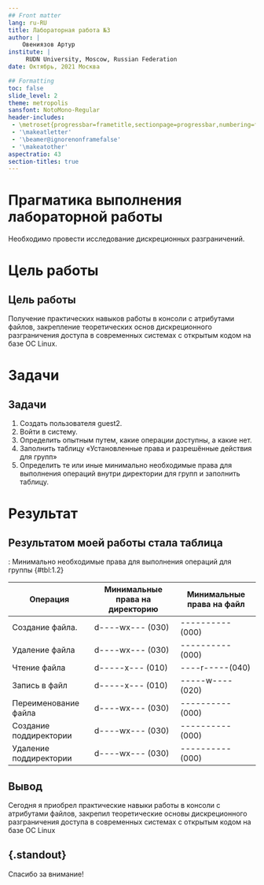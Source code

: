 ```yaml
---
## Front matter
lang: ru-RU
title: Лабораторная работа №3
author: |
	Овениязов Артур
institute: |
	 RUDN University, Moscow, Russian Federation
date: Октябрь, 2021 Москва

## Formatting
toc: false
slide_level: 2
theme: metropolis
sansfont: NotoMono-Regular
header-includes: 
 - \metroset{progressbar=frametitle,sectionpage=progressbar,numbering=fraction}
 - '\makeatletter'
 - '\beamer@ignorenonframefalse'
 - '\makeatother'
aspectratio: 43
section-titles: true
---
```


# Прагматика выполнения лабораторной работы

Необходимо провести исследование дискреционных разграничений.

# Цель работы

## Цель работы

Получение практических навыков работы в консоли с атрибутами файлов, закрепление теоретических основ дискреционного разграничения доступа в современных системах с открытым кодом на базе ОС Linux.

# Задачи

## Задачи

1. Создать пользователя guest2.
2. Войти в систему.
3. Определить опытным путем, какие операции доступны, а какие нет.
4. Заполнить таблицу «Установленные права и разрешённые действия для групп»
5. Определить те или иные минимально необходимые права для выполнения операций внутри директории для групп и заполнить таблицу.

# Результат

## Результатом моей работы стала таблица

: Минимально необходимые права для выполнения операций для группы  {#tbl:1.2}

|     Операция                   |     Минимальные   права на директорию     |     Минимальные   права на файл     |
|--------------------------------|-------------------------------------------|-------------------------------------|
|     Создание файла.            |     d----wx--- (030)                      |     ----------(000)                 |
|     Удаление файла             |     d----wx--- (030)                      |     ----------(000)                 |
|     Чтение файла               |     d-----x--- (010)                      |     ----r-----(040)                 |
|     Запись в файл              |     d-----x--- (010)                      |     -----w----(020)                 |
|     Переименование файла       |     d----wx--- (030)                      |     ----------(000)                 |
|     Создание поддиректории     |     d----wx--- (030)                      |     ----------(000)                 |
|     Удаление поддиректории     |     d----wx--- (030)                      |     ----------(000)                 |



## Вывод

Сегодня я приобрел практические навыки работы в консоли с атрибутами файлов, закрепил теоретические основы дискреционного разграничения доступа в современных системах с открытым кодом на базе ОС Linux

## {.standout}

Спасибо за внимание!
